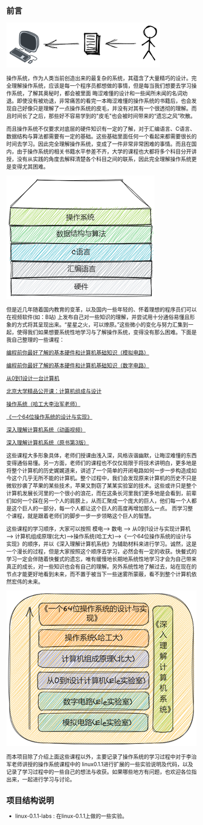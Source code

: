 ## 前言

![电脑](README.assets/computer.png)

操作系统，作为人类当前创造出来的最复杂的系统，其蕴含了大量精巧的设计。完全理解操作系统，应该是每一个程序员都想做的事情，但是每当我们想要去学习操作系统，了解其奥秘时，都会被里面 晦涩难懂的设计和一些闻所未闻的名词劝退。即使没有被劝退，非常痛苦的看完一本晦涩难懂的操作系统的书籍后，也会发现自己好像只是理解了一点操作系统的皮毛，并没有对其有一个很透彻的理解。而且时间长了之后，那些好不容易学到的"皮毛"也会被时间带来的“遗忘之风”吹散。

而且操作系统不仅要求对底层的硬件知识有一定的了解，对于汇编语言、C语言、数据结构与算法都需要有一定的基础。这些基础里面任何一个看起来都需要很长的时间去学习。因此完全理解操作系统，变成了一件非常非常困难的事情。而且在国内，由于操作系统的相关书籍水平参差不齐，大学的课程也大都将多个科目分开讲授，没有从实践的角度去解释清楚各个科目之间的联系，因此完全理解操作系统更是变得尤其困难。

![结构](README.assets/know.png)

但是近几年随着国内教育的变革，以及国内一些年轻的、怀着理想的程序员们可以在视频软件(如：B站) 上发布自己对一些知识的理解，并尝试用十分通俗易懂且形象的方式将其呈现出来。“星星之火，可以燎原。”这些微小的变化与努力汇集到一起，使得我们如果想要系统性地学习与了解操作系统，变得没有那么困难。下面是我自己整理的一些课程：

[编程前你最好了解的基本硬件和计算机基础知识（模拟电路）](https://www.bilibili.com/video/BV1774114798?spm_id_from=333.999.0.0)

[编程前你最好了解的基本硬件和计算机基础知识（数字电路）](https://www.bilibili.com/video/BV1Hi4y1t7zY?spm_id_from=333.999.0.0)

[从0到1设计一台计算机](https://www.bilibili.com/video/BV1wi4y157D3?spm_id_from=333.999.0.0)

[北京大学精品公开课：计算机组成与设计](https://www.bilibili.com/video/BV1tp4y197Av?spm_id_from=333.999.0.0)

[操作系统（哈工大李治军老师）](https://www.bilibili.com/video/BV1d4411v7u7?spm_id_from=333.999.0.0)

[《一个64位操作系统的设计与实现》](https://book.douban.com/subject/30222325/)

[深入理解计算机系统（动画视频）](https://www.bilibili.com/video/BV1cD4y1D7uR?spm_id_from=333.999.0.0)

[深入理解计算机系统（原书第3版）](https://www.baidu.com/link?url=LJBXAsJR1IDH_HU4Tnx1pUI25c7bjsIFAUxJQ61zheYRSsQqB2_5j8CKu-fYwdKHhvU3qsLeMPd7eW6_MS4K2a&wd=&eqid=92946e37000e3797000000066280ca29)

这些课程大多形象具体，老师们授课由浅入深，风格诙谐幽默，让晦涩难懂的东西变得通俗易懂。另一方面，老师们的课程也不仅仅局限于将技术讲明白，更多地是将整个计算机的历史娓娓道来，讲述了一个简单的开闭电路如何一步一步构造成如今这个几乎无所不能的计算机。整个过程中，我们会发现原来计算机的历史不只是微软抄袭了苹果的某些技术，苹果又剽窃了某某实验室的技术。这些或许只是整个计算机发展长河里的一个很小的浪花，而在这条长河里我们更多地是会看到，前辈们如何一个踩在另一个人的肩膀上，从而汇聚成一个庞大的巨人，他们每一个人都是这个巨人的一部分，每一个人都让这个巨人的高度再增加那么一点。 而学习整个课程，就是跟着老师们的脚步一步一步领略这个巨人的智慧。

这些课程的学习顺序，大家可以按照 模电——> 数电 ——> 从0到1设计与实现计算机——> 计算机组成原理(北大)——>操作系统(哈工大)——>《一个64位操作系统的设计与实现》的顺序，并以《深入理解计算机系统》为辅助材料来进行学习。诚然，这是一个漫长的过程，但是大家按照这个顺序去学习，必然会有一定的收获。快餐式的学习一定会伴随着快餐式的遗忘，唯有缓慢地长期地系统性地学习才会为自己带来真正的成长，对一些知识也会有自己的理解。另外系统性地了解过去，站在现在的节点才能更好地看到未来，而不置于被当下一些迷雾所蒙蔽，看不到整个计算机依然宏伟的未来。

![学习结构](README.assets/arch.png)

而本项目除了介绍上面这些课程以外，主要记录了操作系统的学习过程中对于李治军老师讲授的操作系统课程中的 linux0.1.1进行扩展的一些实验说明及代码，以及记录了学习过程中的一些自己的想法与收获。如果哪些地方有问题，也欢迎各位指出来，一起进行学习与讨论。

## 项目结构说明

- linux-0.1.1-labs : 在linux-0.1.1上做的一些实验。
